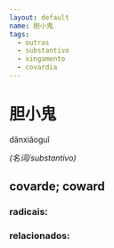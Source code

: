 ```yaml
--- 
layout: default
name: 胆小鬼 
tags: 
  - outras
  - substantivo
  - xingamento
  - covardia
--- 
```

# 胆小鬼 
dǎnxiǎoguǐ  
 
*(名词/substantivo)*  
## covarde; coward 
### radicais: 
### relacionados: 
